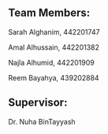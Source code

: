 ## Team Members:

Sarah Alghanim, 442201747

Amal Alhussain, 442201382

Najla Alhumid, 442201909

Reem Bayahya, 439202884


## Supervisor:
Dr. Nuha BinTayyash
